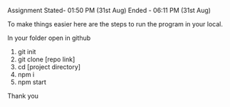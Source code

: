 Assignment Stated- 01:50 PM (31st Aug) 
Ended - 06:11 PM (31st Aug)

To make things easier here are the steps to run the program in your local.

In your folder open in github 
1) git init
2) git clone [repo link]
3) cd [project directory]
4) npm i
5) npm start

Thank you
